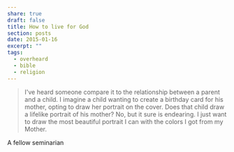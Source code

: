 ```yaml
---
share: true
draft: false
title: How to live for God
section: posts
date: 2015-01-16
excerpt: ""
tags:
  - overheard
  - bible
  - religion
---
```


> I've heard someone compare it to the relationship between a parent and a child. I imagine a child wanting to create a birthday card for his mother, opting to draw her portrait on the cover. Does that child draw a lifelike portrait of his mother? No, but it sure is endearing. I just want to draw the most beautiful portrait I can with the colors I got from my Mother.

A fellow seminarian